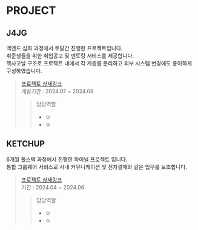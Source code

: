 # PROJECT

## J4JG
백엔드 심화 과정에서 두달간 진행한 프로젝트입니다.  
취준생들을 위한 취업공고 및 멘토링 서비스를 제공합니다.  
헥사고날 구조로 프로젝트 내에서 각 계층를 분리하고 외부 시스템 변경에도 용이하게 구성하였습니다.
> [프로젝트 상세링크](https://github.com/miniato2/J4JG)  
> 개발기간 : 2024.07 ~ 2024.08  
> > 담당역할
> > * ㅇ 
> > * ㅇ 
> > 


## KETCHUP
6개월 풀스택 과정에서 진행한 파이널 프로젝트 입니다.  
통합 그룹웨어 서비스로 사내 커뮤니케이션 및 전자결재와 같은 업무를 보조합니다.
> [프로젝트 상세링크](https://github.com/miniato2/Ketchup_Back)  
> 기간 : 2024.04 ~ 2024.06
> > 담당역할
> > * ㅇ 
> > * ㅇ 
> > 
